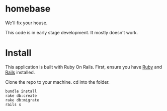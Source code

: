 homebase
========

We'll fix your house.

This code is in early stage development. It mostly doesn't work.

# Install

This application is built with Ruby On Rails. First, ensure you have [Ruby](https://github.com/codeforamerica/howto/blob/master/Ruby.md) and [Rails](https://github.com/codeforamerica/howto/blob/master/Rails.md) installed.

Clone the repo to your machine. cd into the folder.

    bundle install
    rake db:create
    rake db:migrate
    rails s
